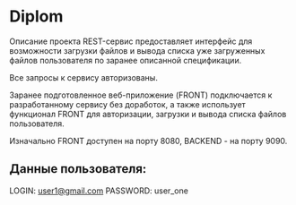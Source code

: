 # Diplom

Описание проекта
REST-сервис предоставляет интерфейс для возможности загрузки файлов и вывода списка уже загруженных файлов пользователя по заранее описанной спецификации.

Все запросы к сервису авторизованы.

Заранее подготовленное веб-приложение (FRONT) подключается к разработанному сервису без доработок, а также использует функционал FRONT для авторизации, загрузки и вывода списка файлов пользователя.

Изначально FRONT доступен на порту 8080, BACKEND - на порту 9090.

## Данные пользователя:
LOGIN: user1@gmail.com PASSWORD: user_one

